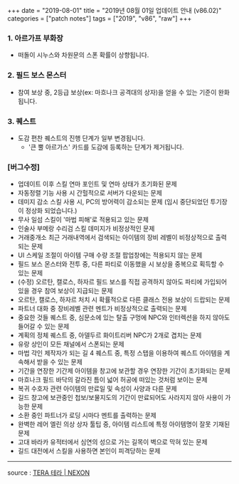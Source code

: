 +++
date = "2019-08-01"
title = "2019년 08월 01일 업데이트 안내 (v86.02)"
categories = ["patch notes"]
tags = ["2019", "v86", "raw"]
+++

### 1. 아르가프 부화장
- 떠돌이 시누스와 차원문의 스폰 확률이 상향됩니다.

### 2. 필드 보스 몬스터
- 참여 보상 중, 2등급 보상(ex: 마흐나크 공격대의 상자)을 얻을 수 있는 기준이 완화됩니다.

### 3. 퀘스트
- 도감 편찬 퀘스트의 진행 단계가 일부 변경됩니다.
  - '큰 뿔 아르가스' 카드를 도감에 등록하는 단계가 제거됩니다.

### [버그수정]
- 업데이트 이후 스킬 연마 포인트 및 연마 상태가 초기화된 문제
- 자동정렬 기능 사용 시 간헐적으로 서버가 다운되는 문제
- 데미지 감소 스킬 사용 시, PC의 방어력이 감소되는 문제 (임시 중단되었던 투기장이 정상화 되었습니다.)
- 무사 일섬 스킬이 '마법 피해'로 적용되고 있는 문제
- 인술사 부메랑 수리검 스킬 데미지가 비정상적인 문제
- 거래중개소 최근 거래내역에서 검색되는 아이템의 장비 레벨이 비정상적으로 출력되는 문제
- UI 스케일 조절이 아이템 구매 수량 조절 팝업창에는 적용되지 않는 문제
- 필드 보스 몬스터와 전투 중, 다른 파티로 이동했을 시 보상을 중복으로 획득할 수 있는 문제
- (수정) 오르탄, 캘로스, 하자르 필드 보스를 직접 공격하지 않아도 파티에 가입되어 있을 경우 참여 보상이 지급되는 문제
- 오르탄, 캘로스, 하자르 처치 시 확률적으로 다른 클래스 전용 보상이 드랍되는 문제
- 파트너 대화 중 장비레벨 관련 멘트가 비정상적으로 출력되는 문제
- 중요한 것들 퀘스트 중, 심문소에 있는 탈출 구멍에 NPC와 인터렉션을 하지 않아도 들어갈 수 있는 문제
- 계획의 정체 퀘스트 중, 아델두르 화이트리버 NPC가 2개로 겹치는 문제
- 유랑 상인이 모든 채널에서 스폰되는 문제
- 마법 각인 제작자가 되는 길 4 퀘스트 중, 특정 스탭을 이용하여 퀘스트 아이템을 계속해서 받을 수 있는 문제
- 기간을 연장한 기간제 아이템을 창고에 보관할 경우 연장한 기간이 초기화되는 문제
- 마흐나크 필드 바닥의 갈라진 틈이 넓어 허공에 떠있는 것처럼 보이는 문제
- 복귀 수호자 관련 아이템의 만료일 및 속성이 사양과 다른 문제
- 길드 창고에 보관중인 첩보/보물지도의 기간이 만료되어도 사라지지 않아 사용이 가능한 문제
- 소환 중인 파트너가 로딩 시마다 멘트를 출력하는 문제
- 완벽한 레어 엘린 의상 상자 툴팁 중, 아이템 리스트에 특정 아이템명이 잘못 기재된 문제
- 고대 바라카 유적터에서 심연의 성으로 가는 길목이 벽으로 막혀 있는 문제
- 길드 대전에서 스킬을 사용하면 본인이 피격당하는 문제

----

source : [TERA 테라 | NEXON](http://tera.nexon.com/news/update/view.aspx?n4articlesn=403)
